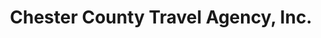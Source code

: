 ---
title: "Chester County Travel Agency, Inc."
url: /exton/chester-county-travel-agency-inc/
shop: travel agency
---
